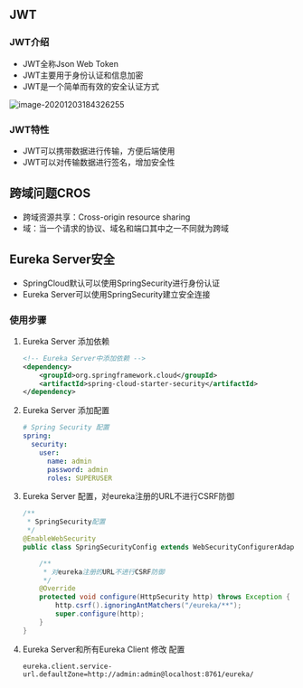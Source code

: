 ## JWT

### JWT介绍

* JWT全称Json Web Token
* JWT主要用于身份认证和信息加密
* JWT是一个简单而有效的安全认证方式

![image-20201203184326255](https://s3.ax1x.com/2020/12/03/D7w3NV.png)

### JWT特性

* JWT可以携带数据进行传输，方便后端使用
* JWT可以对传输数据进行签名，增加安全性

## 跨域问题CROS

* 跨域资源共享：Cross-origin resource sharing
* 域：当一个请求的协议、域名和端口其中之一不同就为跨域

## Eureka Server安全

* SpringCloud默认可以使用SpringSecurity进行身份认证
* Eureka Server可以使用SpringSecurity建立安全连接

### 使用步骤

1. Eureka Server 添加依赖

    ```xml
    <!-- Eureka Server中添加依赖 -->
    <dependency>
        <groupId>org.springframework.cloud</groupId>
        <artifactId>spring-cloud-starter-security</artifactId>
    </dependency>
    ```

2. Eureka Server 添加配置

    ```yml
    # Spring Security 配置
    spring:
      security:
        user:
          name: admin
          password: admin
          roles: SUPERUSER
    ```

3. Eureka Server 配置，对eureka注册的URL不进行CSRF防御

    ``` java
    /**
     * SpringSecurity配置
     */
    @EnableWebSecurity
    public class SpringSecurityConfig extends WebSecurityConfigurerAdapter {

        /**
         * 对eureka注册的URL不进行CSRF防御
         */
        @Override
        protected void configure(HttpSecurity http) throws Exception {
            http.csrf().ignoringAntMatchers("/eureka/**");
            super.configure(http);
        }
    }
    ```

4. Eureka Server和所有Eureka Client 修改 配置

    ```properties
    eureka.client.service-url.defaultZone=http://admin:admin@localhost:8761/eureka/
    ```